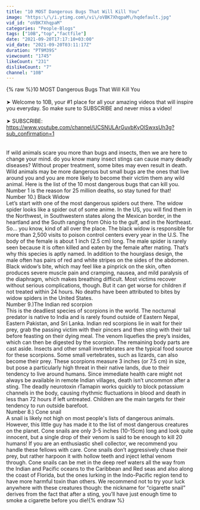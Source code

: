 ```yaml
---
title: "10 MOST Dangerous Bugs That Will Kill You"
image: "https:\/\/i.ytimg.com\/vi\/oVBK7XhqpaM\/hqdefault.jpg"
vid_id: "oVBK7XhqpaM"
categories: "People-Blogs"
tags: ["10B","top","factfile"]
date: "2021-09-20T17:17:10+03:00"
vid_date: "2021-09-20T03:11:17Z"
duration: "PT9M39S"
viewcount: "1745"
likeCount: "231"
dislikeCount: "7"
channel: "10B"
---
```

{% raw %}10 MOST Dangerous Bugs That Will Kill You<br /><br />➤ Welcome to 10B, your #1 place for all your amazing videos that will inspire you everyday. So make sure to SUBSCRIBE and never miss a video!<br /><br />➤ SUBSCRIBE: <a rel="nofollow" target="blank" href="https://www.youtube.com/channel/UCSNULArGuvbKyOlSwxsUh3g?sub_confirmation=1">https://www.youtube.com/channel/UCSNULArGuvbKyOlSwxsUh3g?sub_confirmation=1</a><br /><br /><br />If wild animals scare you more than bugs and insects, then we are here to change your mind. do you know many insect stings can cause many deadly diseases? Without proper treatment, some bites may even result in death. Wild animals may be more dangerous but small bugs are the ones that live around you and you are more likely to become their victim them any wild animal. Here is the list of the 10 most dangerous bugs that can kill you. Number 1 is the reason for 25 million deaths, so stay tuned for that! <br />Number 10.) Black Widow<br />Let’s start with one of the most dangerous spiders out there. The widow spider looks like a spider out of some anime. In the US, you will find them in the Northwest, in Southwestern states along the Mexican border, in the heartland and the South ranging from Ohio to the gulf, and in the Northeast. So… you know, kind of all over the place. The black widow is responsible for more than 2,500 visits to poison control centers every year in the U.S. The body of the female is about 1 inch (2.5 cm) long. The male spider is rarely seen because it is often killed and eaten by the female after mating. That’s why this species is aptly named. In addition to the hourglass design, the male often has pairs of red and white stripes on the sides of the abdomen. Black widow’s bite, which may feel like a pinprick on the skin, often produces severe muscle pain and cramping, nausea, and mild paralysis of the diaphragm, which makes breathing difficult. Most victims recover without serious complications, though. But it can get worse for children if not treated within 24 hours. No deaths have been attributed to bites by widow spiders in the United States.<br />Number 9.)The Indian red scorpion <br />This is the deadliest species of scorpions in the world. The nocturnal predator is native to India and is rarely found outside of Eastern Nepal, Eastern Pakistan, and Sri Lanka. Indian red scorpions lie in wait for their prey, grab the passing victim with their pincers and then sting with their tail before feasting on their dying meal. The venom liquefies the prey’s insides, which can then be digested by the scorpion. The remaining body parts are cast aside. Insects and other small invertebrates are the typical food source for these scorpions. Some small vertebrates, such as lizards, can also become their prey. These scorpions measure 3 inches (or 7.5 cm) in size, but pose a particularly high threat in their native lands, due to their tendency to live around humans. Since immediate health care might not always be available in remote Indian villages, death isn’t uncommon after a sting. The deadly neurotoxin rTamapin works quickly to block potassium channels in the body, causing rhythmic fluctuations in blood and death in less than 72 hours if left untreated. Children are the main targets for their tendency to run outside barefoot.<br />Number 8.) Cone snail<br />A snail is likely not high on most people's lists of dangerous animals. However, this little guy has made it to the list of most dangerous creatures on the planet. Cone snails are only 3-5 inches (10-15cm) long and look quite innocent, but a single drop of their venom is said to be enough to kill 20 humans! If you are an enthusiastic shell collector, we recommend you handle these fellows with care. Cone snails don’t aggressively chase their prey, but rather harpoon it with hollow teeth and inject lethal venom through. Cone snails can be met in the deep reef waters all the way from the Indian and Pacific oceans to the Caribbean and Red seas and also along the coast of Florida, but the ones lurking in the Indo-Pacific region tend to have more harmful toxin than others. We recommend not to try your luck anywhere with these creatures though: the nickname for “cigarette snail” derives from the fact that after a sting, you’ll have just enough time to smoke a cigarette before you die!{% endraw %}
